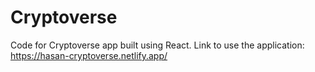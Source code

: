 # Cryptoverse
Code for Cryptoverse app built using React. Link to use the application: https://hasan-cryptoverse.netlify.app/

